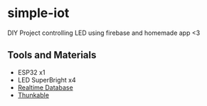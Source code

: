# simple-iot

DIY Project controlling LED using firebase and homemade app <3

## Tools and Materials

- ESP32 x1
- LED SuperBright x4
- [Realtime Database](https://console.firebase.google.com/Firebase)
- [Thunkable](https://thunkable.com)